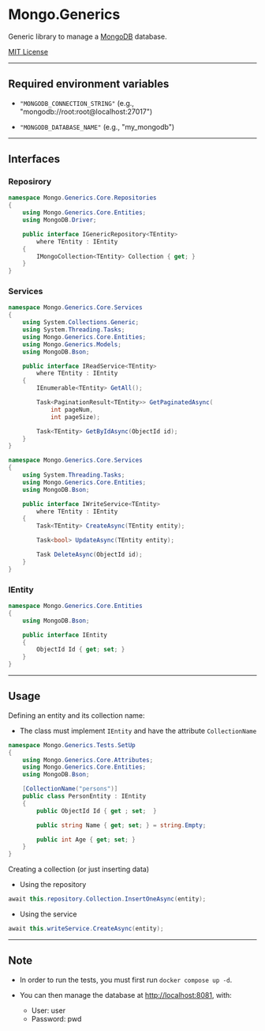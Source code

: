 # Mongo.Generics

Generic library to manage a [MongoDB](https://www.mongodb.com) database.

[MIT License](LICENSE)

<hr>

##  Required environment variables

- `"MONGODB_CONNECTION_STRING"` (e.g., "mongodb://root:root@localhost:27017")

- `"MONGODB_DATABASE_NAME"` (e.g., "my_mongodb")

<hr>

## Interfaces

### Reposirory
```C#
namespace Mongo.Generics.Core.Repositories
{
    using Mongo.Generics.Core.Entities;
    using MongoDB.Driver;

    public interface IGenericRepository<TEntity>
        where TEntity : IEntity
    {
        IMongoCollection<TEntity> Collection { get; }
    }
}
```

### Services

```C#
namespace Mongo.Generics.Core.Services
{
    using System.Collections.Generic;
    using System.Threading.Tasks;
    using Mongo.Generics.Core.Entities;
    using Mongo.Generics.Models;
    using MongoDB.Bson;

    public interface IReadService<TEntity>
        where TEntity : IEntity
    {
        IEnumerable<TEntity> GetAll();

        Task<PaginationResult<TEntity>> GetPaginatedAsync(
            int pageNum,
            int pageSize);

        Task<TEntity> GetByIdAsync(ObjectId id);
    }
}
```

```C#
namespace Mongo.Generics.Core.Services
{
    using System.Threading.Tasks;
    using Mongo.Generics.Core.Entities;
    using MongoDB.Bson;

    public interface IWriteService<TEntity>
        where TEntity : IEntity
    {
        Task<TEntity> CreateAsync(TEntity entity);

        Task<bool> UpdateAsync(TEntity entity);

        Task DeleteAsync(ObjectId id);
    }
}
```

### IEntity
```C#
namespace Mongo.Generics.Core.Entities
{
    using MongoDB.Bson;

    public interface IEntity
    {
        ObjectId Id { get; set; }
    }
}
```

<hr>

## Usage

Defining an entity and its collection name:

- The class must implement `IEntity` and have the attribute `CollectionName`
```C#
namespace Mongo.Generics.Tests.SetUp
{
    using Mongo.Generics.Core.Attributes;
    using Mongo.Generics.Core.Entities;
    using MongoDB.Bson;

    [CollectionName("persons")]
    public class PersonEntity : IEntity
    {
        public ObjectId Id { get ; set;  }

        public string Name { get; set; } = string.Empty;

        public int Age { get; set; }
    }
}
```

Creating a collection (or just inserting data)

- Using the repository
```C#
await this.repository.Collection.InsertOneAsync(entity);
```

- Using the service
```C#
await this.writeService.CreateAsync(entity);
```

<hr>

## Note

- In order to run the tests, you must first run `docker compose up -d`.

- You can then manage the database at [http://localhost:8081](http://localhost:8081), with:
    - User: user
    - Password: pwd